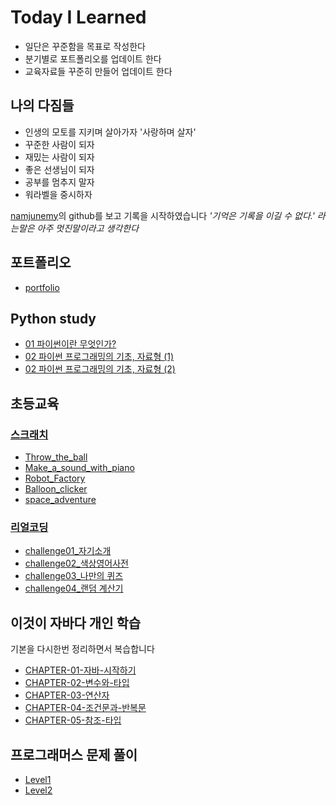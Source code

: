 # Today I Learned

- 일단은 꾸준함을 목표로 작성한다
- 분기별로 포트폴리오를 업데이트 한다
- 교육자료들 꾸준히 만들어 업데이트 한다

## 나의 다짐들

- 인생의 모토를 지키며 살아가자 '사랑하며 살자'
- 꾸준한 사람이 되자
- 재밌는 사람이 되자
- 좋은 선생님이 되자
- 공부를 멈추지 말자
- 워라벨을 중시하자 

[namjunemy](https://github.com/namjunemy)의 github를 보고 기록을 시작하였습니다
*'기억은 기록을 이길 수 없다.' 라는말은 아주 멋진말이라고 생각한다*

## 포트폴리오

- [portfolio](/portfolio/portfolio.pdf)

## Python study

- [01 파이썬이란 무엇인가?](/python/01.md)
- [02 파이썬 프로그래밍의 기초, 자료형 (1)](/python/02-1.md)
- [02 파이썬 프로그래밍의 기초, 자료형 (2)](/python/02-2.md)


## 초등교육

### [스크래치](/scratch)

- [Throw_the_ball](/scratch/01_Throw_the_ball.md)
- [Make_a_sound_with_piano](/scratch/18_Make_a_sound_with_piano.md)
- [Robot_Factory](/scratch/19_Robot_Factory.md)
- [Balloon_clicker](/scratch/20_Balloon_clicker.md)
- [space_adventure](/scratch/21_space_adventure.md)


### [리얼코딩](/realcoding)

- [challenge01_자기소개](/realcoding/challenge01.pdf)
- [challenge02_색상영어사전](/realcoding/challenge02.pdf)
- [challenge03_나만의 퀴즈](/realcoding/challenge03.pdf)
- [challenge04_랜덤 계산기](/realcoding/challenge04.pdf)


## 이것이 자바다 개인 학습

기본을 다시한번 정리하면서 복습합니다

- [CHAPTER-01-자바-시작하기](/java_study/chapter01)
- [CHAPTER-02-변수와-타입](/java_study/chapter02)
- [CHAPTER-03-연산자](/java_study/chapter03)
- [CHAPTER-04-조건문과-반복문](/java_study/chapter04)
- [CHAPTER-05-참조-타입](/java_study/chapter05)


## 프로그래머스 문제 풀이

- [Level1](/programmers_algorithm/Level1)
- [Level2](/programmers_algorithm/Level2)
